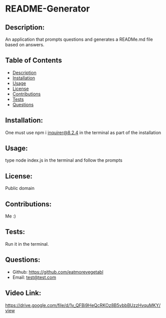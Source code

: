 # README-Generator

## Description:

An application that prompts questions and generates a READMe.md file based on answers.

## Table of Contents

- [Description](#description)
- [Installation](#installation)
- [Usage](#usage)
- [License](#license)
- [Contributions](#contributions)
- [Tests](#tests)
- [Questions](#questions)

## Installation:

One must use npm i inquirer@8.2.4 in the terminal as part of the installation

## Usage:

type node index.js in the terminal and follow the prompts

## License:

Public domain

## Contributions:

Me :)

## Tests:

Run it in the terminal.

## Questions:

- Github: https://github.com/eatmorevegetabl
- Email: test@test.com

## Video Link:

https://drive.google.com/file/d/1v_QFBi9HeQcRKOz8B5vbbBUzzHvquMKY/view

